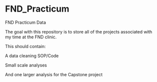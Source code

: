 # FND_Practicum
FND Practicum Data

The goal with this repository is to store all of the projects associated with my time at the FND clinic. 

This should contain:

A data cleaning SOP/Code

Small scale analyses 

And one larger analysis for the Capstone project